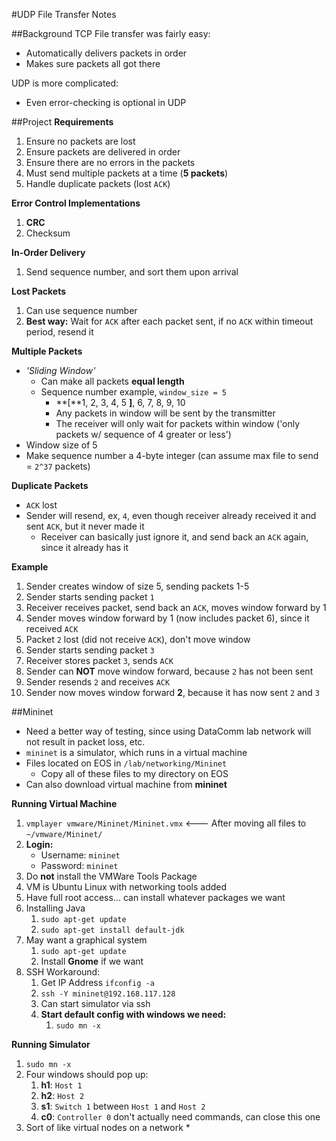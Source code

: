 #UDP File Transfer Notes

##Background
TCP File transfer was fairly easy:
* Automatically delivers packets in order
* Makes sure packets all got there

UDP is more complicated:
* Even error-checking is optional in UDP

##Project
**Requirements**
1. Ensure no packets are lost
2. Ensure packets are delivered in order
3. Ensure there are no errors in the packets
4. Must send multiple packets at a time (**5 packets**)
5. Handle duplicate packets (lost `ACK`)

**Error Control Implementations**
1. **CRC**
2. Checksum

**In-Order Delivery**
1. Send sequence number, and sort them upon arrival

**Lost Packets**
1. Can use sequence number
2. **Best way:** Wait for `ACK` after each packet sent, if no `ACK` within timeout period, resend it

**Multiple Packets**
* *'Sliding Window'*
    * Can make all packets **equal length**
    * Sequence number example, `window_size = 5`
        * **[**1, 2, 3, 4, 5 **]**, 6, 7, 8, 9, 10
        * Any packets in window will be sent by the transmitter
        * The receiver will only wait for packets within window ('only packets w/ sequence of 4 greater or less')
* Window size of 5
* Make sequence number a 4-byte integer (can assume max file to send = `2^37` packets)

**Duplicate Packets**
* `ACK` lost
* Sender will resend, ex, `4`, even though receiver already received it and sent `ACK`, but it never made it
    * Receiver can basically just ignore it, and send back an `ACK` again, since it already has it

**Example**
1. Sender creates window of size 5, sending packets 1-5
2. Sender starts sending packet `1`
3. Receiver receives packet, send back an `ACK`, moves window forward by 1
4. Sender moves window forward by 1 (now includes packet 6), since it received `ACK`
5. Packet `2` lost (did not receive `ACK`), don't move window
6. Sender starts sending packet `3`
7. Receiver stores packet `3`, sends `ACK`
8. Sender can **NOT** move window forward, because `2` has not been sent
9. Sender resends `2` and receives `ACK`
10. Sender now moves window forward **2**, because it has now sent `2` and `3`

##Mininet
* Need a better way of testing, since using DataComm lab network will not result in packet loss, etc.
* `mininet` is a simulator, which runs in a virtual machine
* Files located on EOS in `/lab/networking/Mininet`
    * Copy all of these files to my directory on EOS
* Can also download virtual machine from **mininet**

**Running Virtual Machine**
1. `vmplayer vmware/Mininet/Mininet.vmx` <--- After moving all files to `~/vmware/Mininet/`
2. **Login:**
    * Username: `mininet`
    * Password: `mininet`
3. Do **not** install the VMWare Tools Package
4. VM is Ubuntu Linux with networking tools added
5. Have full root access... can install whatever packages we want
6. Installing Java
    1. `sudo apt-get update`
    2. `sudo apt-get install default-jdk`
7. May want a graphical system
    1. `sudo apt-get update`
    2. Install **Gnome** if we want
8. SSH Workaround:
    1. Get IP Address `ifconfig -a`
    2. `ssh -Y mininet@192.168.117.128`
    3. Can start simulator via ssh
    4. **Start default config with windows we need:**
        1. `sudo mn -x`

**Running Simulator**
1. `sudo mn -x`
2. Four windows should pop up:
    1. **h1**: `Host 1`
    2. **h2**: `Host 2`
    3. **s1**: `Switch 1` between `Host 1` and `Host 2`
    4. **c0**: `Controller 0` don't actually need commands, can close this one
3. Sort of like virtual nodes on a network
    * 
